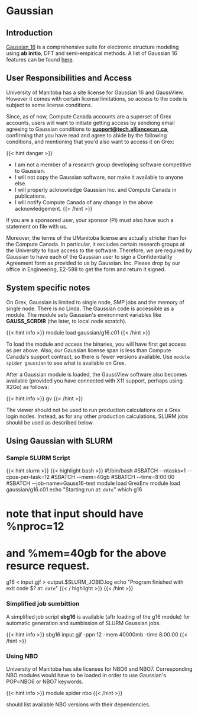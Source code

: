 # Gaussian 

## Introduction

[Gaussian 16](http://gaussian.com/ "Gaussian") is a comprehensive suite for electronic structure modeling using __ab initio__, DFT and semi-empirical methods. A list of Gaussian 16 features can be found [here](http://gaussian.com/g16glance/ "Gaussian Features").

## User Responsibilities and Access

University of Manitoba has a site license for Gaussian 16 and GaussView. However it comes with certain license limitations, so access to the code is subject to some license conditions.

Since, as of now, Compute Canada accounts are a superset of Grex accounts, users will want to initiate getting access by sendiong email agreeing to Gaussian conditions to **support@tech.alliancecan.ca**, confirming that you have read and agree to abide by the following conditions, and mentioning that you'd also want to access it on Grex:

{{< hint danger >}}
 * I am not a member of a research group developing software competitive to Gaussian.
 * I will not copy the Gaussian software, nor make it available to anyone else.
 * I will properly acknowledge Gaussian Inc. and Compute Canada in publications.
 * I will notify Compute Canada of any change in the above acknowledgement.
{{< /hint >}}

If you are a sponsored user, your sponsor (PI) must also have such a statement on file with us. 

Moreover, the terms of the UManitoba license are actually stricter than for the Compute Canada. In particular, it excludes certain research groups at the University to have access to the software. Therefore, we are required by Gaussian to have each of the Gaussian user to sign a Confidentiality Agreement form as provided to us by Gaussian. Inc. Please drop by our office in Engineering, E2-588 to get the form and return it signed.

## System specific notes

On Grex, Gaussian is limited to single node, SMP jobs and the memory of single node. There is no Linda. The Gaussian code is accessible as a module. The module sets Gaussian's environment variables like __GAUSS_SCRDIR__ (the later, to local node scratch).

{{< hint info >}}
module load gaussian/g16.c01
{{< /hint >}}

To load the module and access the binaries, you will have first get access as per above. Also, our Gaussian license span is less than Compute Canada's support contract, so there is fewer versions available. Use ```module spider gaussian``` to see what is available on Grex.

After a Gaussian module is loaded, the GaussView software also becomes available (provided you have connected with X11 support, perhaps using X2Go) as follows:

{{< hint info >}}
gv
{{< /hint >}}
  
The viewer should not be used to run production calculations on a Grex login nodes. Instead, as for any other production calculations, SLURM jobs should be used as described below.

## Using Gaussian with SLURM

### Sample SLURM Script

{{< hint slurm >}}
{{< highlight bash >}}
#!/bin/bash
#SBATCH --ntasks=1 --cpus-per-task=12
#SBATCH --mem=40gb
#SBATCH --time=8:00:00
#SBATCH --job-name=Gauss16-test
module load GrexEnv
module load gaussian/g16.c01
echo "Starting run at: `date`"
which g16
# note that input should have %nproc=12
# and %mem=40gb for the above resurce request.
g16 < input.gjf > output.$SLURM_JOBID.log
echo "Program finished with exit code $? at: `date`"
{{< / highlight >}}
{{< /hint >}}

### Simplified job sumbittion

A simplified job script **sbg16** is available (aftr loading of the g16 module) for automatic generation and sumbission of SLURM Gaussian jobs.

{{< hint info >}}
sbg16 input.gjf -ppn 12 -mem 40000mb -time 8:00:00
{{< /hint >}}

### Using NBO

University of Manitoba has site licenses for NBO6 and NBO7. Corresponding NBO modules would have to be loaded in order to use Gaussian's POP=NBO6 or NBO7 keywords.

{{< hint info >}}
module spider nbo
{{< /hint >}}

should list available NBO versions with their dependencies.



